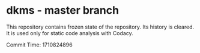 # dkms - master branch

This repository contains frozen state of the repository.
Its history is cleared. It is used only for static code
analysis with Codacy.

Commit Time: 1710824896